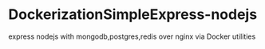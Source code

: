 # DockerizationSimpleExpress-nodejs
express nodejs with mongodb,postgres,redis over nginx via Docker utilities
